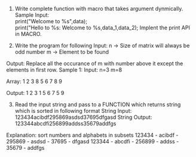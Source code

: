 1. Write complete function with macro that takes argument dynmically.
<br>Sample Input:
<br>    print("Welcome to %s",data);
<br>    print("Hello to %s: Welcome to %s,data_1,data_2);
Implent the print API in MACRO.

2. Write the program for following
Input:
n -> Size of matrix will always be odd number
m -> Element to be found

Output:
Replace all the occurance of m with number above it  except the elements in first row.
Sample 1:
Input:
n=3
m=8

Array:
1 2 3
8 5 6
7 8 9

Output:
1 2 3
1 5 6
7 5 9

3. Read the input string and pass to a FUNCTION which returns string which is sorted in following format
   String Input:
   123434acibdf295869asdsd37695dfgasd
   String Output:
   123344abcdfi256899addss35679addfgs

 Explanation:
 sort numbers and alphabets in subsets
 123434 - acibdf - 295869 - asdsd - 37695 - dfgasd
 123344 - abcdfi - 256899 - addss - 35679 - addfgs
